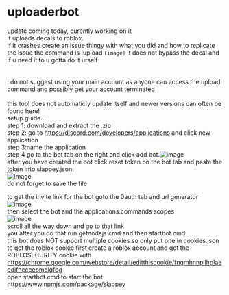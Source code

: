 # uploaderbot
update coming today, curently working on it</br>
it uploads decals to roblox.</br>
if it crashes create an issue thingy with what you did and how to replicate the issue
the command is !upload `[image]`
it does not bypass the decal and if u need it to u gotta do it urself<br/><br/>
</br>i do not suggest using your main account as anyone can access the upload command and possibly get your account terminated</br>
</br>this tool does not automaticly update itself and newer versions can often be found here!
</br>
setup guide...<br/>
step 1: download and extract the .zip <br/>
step 2: go to https://discord.com/developers/applications and click new application<br/>
step 3:name the application</br>
step 4 go to the bot tab on the right and click add bot.![image](https://user-images.githubusercontent.com/104120562/169741592-22edc1da-f417-48f7-8e69-915fa4833dd8.png)</br>after you have created the bot click reset token on the bot tab and paste the token into slappey.json.</br>![image](https://user-images.githubusercontent.com/104120562/169741882-bab5a99a-2330-4cef-a39f-fd7e386ece1f.png)</br>do not forget to save the file</br>

to get the invite link for the bot goto the 0auth tab and url generator</br> ![image](https://user-images.githubusercontent.com/104120562/169741442-f48842ac-e1d4-40f4-983f-02594edc101c.png)</br>
then select the bot and the applications.commands scopes</br>
![image](https://user-images.githubusercontent.com/104120562/169741769-4dfea02c-ee93-4328-88b8-794d15340021.png)
</br>scroll all the way down and go to that link.
</br>you after you do that run getnodejs.cmd and then startbot.cmd</br>
this bot does NOT support multiple cookies so only put one in cookies.json
</br>to get the roblox cookie first create a roblox account and get the ROBLOSECURITY cookie with</br> https://chrome.google.com/webstore/detail/editthiscookie/fngmhnnpilhplaeedifhccceomclgfbg</br>
open startbot.cmd to start the bot</br>
https://www.npmjs.com/package/slappey
